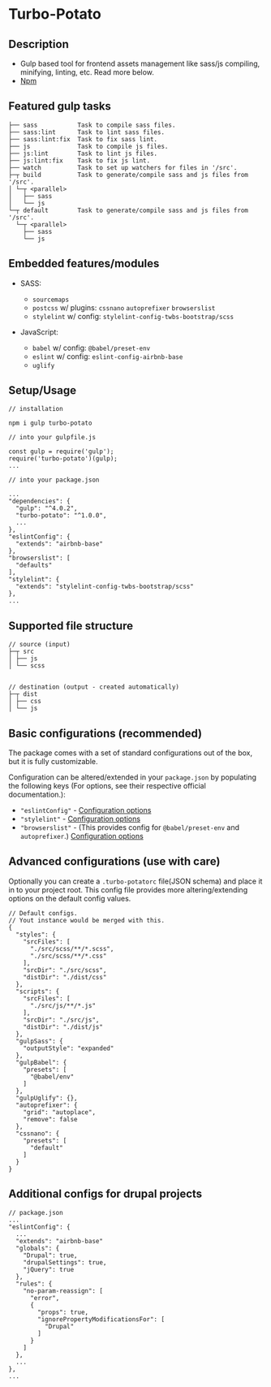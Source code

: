 # Turbo-Potato

## Description
- Gulp based tool for frontend assets management like sass/js compiling, minifying, linting, etc. Read more below.
- [Npm](https://www.npmjs.com/package/turbo-potato)


## Featured gulp tasks
```
├── sass           Task to compile sass files.
├── sass:lint      Task to lint sass files.
├── sass:lint:fix  Task to fix sass lint.
├── js             Task to compile js files.
├── js:lint        Task to lint js files.
├── js:lint:fix    Task to fix js lint.
├── watch          Task to set up watchers for files in '/src'.
├─┬ build          Task to generate/compile sass and js files from '/src'.
│ └─┬ <parallel>
│   ├── sass
│   └── js
└─┬ default        Task to generate/compile sass and js files from '/src'.
  └─┬ <parallel>
    ├── sass
    └── js
```


## Embedded features/modules
- SASS:
    - `sourcemaps`
    - `postcss` w/ plugins: `cssnano` `autoprefixer` `browserslist` 
    - `stylelint` w/ config: `stylelint-config-twbs-bootstrap/scss`

- JavaScript:
    - `babel` w/ config: `@babel/preset-env` 
    - `eslint` w/ config: `eslint-config-airbnb-base`
    - `uglify`
   

## Setup/Usage
```
// installation

npm i gulp turbo-potato
```

```
// into your gulpfile.js

const gulp = require('gulp');
require('turbo-potato')(gulp);
...
```

```
// into your package.json

...
"dependencies": {
  "gulp": "^4.0.2",
  "turbo-potato": "^1.0.0",
  ...
},
"eslintConfig": {
  "extends": "airbnb-base"
},
"browserslist": [
  "defaults"
],
"stylelint": {
  "extends": "stylelint-config-twbs-bootstrap/scss"
},
...
```


## Supported file structure

```
// source (input)
├─┬ src
│ ├── js
│ └── scss


// destination (output - created automatically)
├─┬ dist
│ ├── css
│ └── js
```


## Basic configurations (recommended)

The package comes with a set of standard configurations out of the box, but it is fully customizable.

Configuration can be altered/extended in your `package.json` by populating the following keys (For options, see their respective official documentation.):
  -  `"eslintConfig"` - [Configuration options](https://eslint.org/docs/user-guide/configuring)
  -  `"stylelint"` - [Configuration options](https://stylelint.io/user-guide/configure)
  -  `"browserslist"` - (This provides config for `@babel/preset-env` and `autoprefixer`.) [Configuration options](https://github.com/browserslist/browserslist)

## Advanced configurations (use with care)

Optionally you can create a `.turbo-potatorc` file(JSON schema) and place it in to your project root.
This config file provides more altering/extending options on the default config values.

```
// Default configs. 
// Yout instance would be merged with this.
{
  "styles": {
    "srcFiles": [
      "./src/scss/**/*.scss",
      "./src/scss/**/*.css"
    ],
    "srcDir": "./src/scss",
    "distDir": "./dist/css"
  },
  "scripts": {
    "srcFiles": [
      "./src/js/**/*.js"
    ],
    "srcDir": "./src/js",
    "distDir": "./dist/js"
  },
  "gulpSass": {
    "outputStyle": "expanded"
  },
  "gulpBabel": {
    "presets": [
      "@babel/env"
    ]
  },
  "gulpUglify": {},
  "autoprefixer": {
    "grid": "autoplace",
    "remove": false
  },
  "cssnano": {
    "presets": [
      "default"
    ]
  }
}

```


## Additional configs for drupal projects
```
// package.json
...
"eslintConfig": {
  ...
  "extends": "airbnb-base"
  "globals": {
    "Drupal": true,
    "drupalSettings": true,
    "jQuery": true
  },
  "rules": {
    "no-param-reassign": [
      "error",
      {
        "props": true,
        "ignorePropertyModificationsFor": [
          "Drupal"
        ]
      }
    ]
  },
  ...
},
...
```
